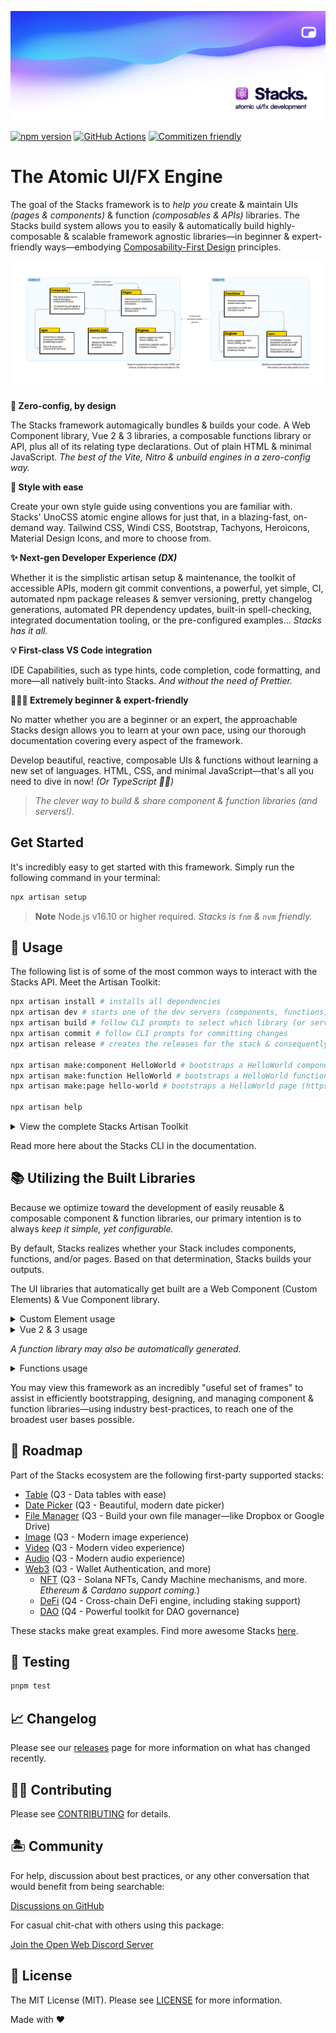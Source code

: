 <p align="center"><img src=".github/art/social.png" alt="Social Card of Stacks"></p>

[![npm version][npm-version-src]][npm-version-href]
[![GitHub Actions][github-actions-src]][github-actions-href]
[![Commitizen friendly](https://img.shields.io/badge/commitizen-friendly-brightgreen.svg)](http://commitizen.github.io/cz-cli/)
<!-- [![npm downloads][npm-downloads-src]][npm-downloads-href] -->
<!-- [![Codecov][codecov-src]][codecov-href] -->

# The Atomic UI/FX Engine

The goal of the Stacks framework is to _help you_ create & maintain UIs _(pages & components)_ & function _(composables & APIs)_ libraries. The Stacks build system allows you to easily & automatically build highly-composable & scalable framework agnostic libraries—in beginner & expert-friendly ways—embodying [Composability-First Design](/apps/site/docs/composability-first-design.md) principles.

![Atomic UI & FX Design](./apps/site/images/diagram.png)

**🤖 Zero-config, by design**

The Stacks framework automagically bundles & builds your code. A Web Component library, Vue 2 & 3 libraries, a composable functions library or API, plus all of its relating type declarations. Out of plain HTML & minimal JavaScript. _The best of the Vite, Nitro & unbuild engines in a zero-config way._

**🎨 Style with ease**

Create your own style guide using conventions you are familiar with. Stacks' UnoCSS atomic engine allows for just that, in a blazing-fast, on-demand way. Tailwind CSS, Windi CSS, Bootstrap, Tachyons, Heroicons, Material Design Icons, and more to choose from.

**✨ Next-gen Developer Experience _(DX)_**

Whether it is the simplistic artisan setup & maintenance, the toolkit of accessible APIs, modern git commit conventions, a powerful, yet simple, CI, automated npm package releases & semver versioning, pretty changelog generations, automated PR dependency updates, built-in spell-checking, integrated documentation tooling, or the pre-configured examples... _Stacks has it all._

**💡 First-class VS Code integration**

IDE Capabilities, such as type hints, code completion, code formatting, and more—all natively built-into Stacks. _And without the need of Prettier._

**🧙🏼‍♀️ Extremely beginner & expert-friendly**

No matter whether you are a beginner or an expert, the approachable Stacks design allows you to learn at your own pace, using our thorough documentation covering every aspect of the framework.

Develop beautiful, reactive, composable UIs & functions without learning a new set of languages. HTML, CSS, and minimal JavaScript—that's all you need to dive in now! _(Or TypeScript ✌🏼)_

> _The clever way to build & share component & function libraries (and servers!)._

## Get Started

It's incredibly easy to get started with this framework. Simply run the following command in your terminal:

```bash
npx artisan setup
```

> **Note**
> Node.js v16.10 or higher required. _Stacks is `fnm` & `nvm` friendly._

## 🤖 Usage

The following list is of some of the most common ways to interact with the Stacks API. Meet the Artisan Toolkit:

```bash
npx artisan install # installs all dependencies
npx artisan dev # starts one of the dev servers (components, functions, pages, or docs)
npx artisan build # follow CLI prompts to select which library (or server) to build
npx artisan commit # follow CLI prompts for committing changes
npx artisan release # creates the releases for the stack & consequently, publishes them to npm

npx artisan make:component HelloWorld # bootstraps a HelloWorld component
npx artisan make:function HelloWorld # bootstraps a HelloWorld function
npx artisan make:page hello-world # bootstraps a HelloWorld page (https://127.0.0.1/hello-world)

npx artisan help
```

<details>
<summary>View the complete Stacks Artisan Toolkit</summary>

```bash
npx artisan install # or `pnpm i`
npx artisan fresh # fresh reinstall of all deps

npx artisan dev # starts one of the dev servers (components, functions, pages, or docs)
npx artisan dev:components # starts local playground dev server
npx artisan dev:pages # starts local pages dev server
npx artisan dev:docs # starts local docs dev server

npx artisan make:component HelloWorld
npx artisan make:function hello-world
npx artisan make:page hello-world
npx artisan make:lang en
npx artisan make:stack hello-world

npx artisan stub # stubs all the libraries
npx artisan stub:components # stubs the component library
npx artisan stub:functions # stubs the function library
npx artisan stub:pages # stubs the pages

npx artisan lint # runs linter
npx artisan lint:fix # runs linter and fixes issues

npx artisan commit # follow CLI prompts for committing staged changes
npx artisan release # creates the releases for the stack & triggers the Release Action (workflow)
npx artisan changelog # generates CHANGELOG.md

# building for production (e.g. npm)
npx artisan build # select a specific build (follow CLI prompts)
npx artisan build:components # builds component libraries
npx artisan build:functions # builds function library
npx artisan build:elements # builds Web Component library (Custom Elements)
npx artisan build:vue # builds Vue 2 & 3 compatible libraries
npx artisan build:types # builds all types

# when building for Vercel, Netlify, and more
npx artisan deploy:playground
npx artisan deploy:docs

# creates a server to be deployed into any VPS
npx artisan server:functions # wip
npx artisan server:pages # wip

npx artisan example # select the example to run (follow CLI prompts)

# test your stack
npx artisan test # runs test suite
npx artisan test:unit # runs unit tests
npx artisan test:e2e # runs e2e tests
npx artisan test:coverage # runs test coverage
npx artisan test:types # runs typecheck
```

</details>

Read more here about the Stacks CLI in the documentation.

## 📚 Utilizing the Built Libraries

Because we optimize toward the development of easily reusable & composable component & function libraries, our primary intention is to always _keep it simple, yet configurable._

By default, Stacks realizes whether your Stack includes components, functions, and/or pages. Based on that determination, Stacks builds your outputs.

The UI libraries that automatically get built are a Web Component (Custom Elements) & Vue Component library.

<details>
<summary>Custom Element usage</summary>

```bash
npm install my-awesome-library
```

After you installed your Stacks generated library, you can use a "Custom Element" (Web Component) in the following way:

```html
<html>
  <body>
    <hello-world name="Jane Doe"></hello-world>
    <script src="my-awesome-library.js"></script>
  </body>
</html>
```
</details>

<details>
<summary>Vue 2 & 3 usage</summary>

```bash
npm install my-awesome-library
```

After you installed your Stacks generated library, you can use your Vue Components in the following way:

```vue
<script setup lang="ts">
import HelloWorld from 'my-awesome-library'
</script>

<template>
  <HelloWorld name="J Doe" />
</template>
```
</details>

_A function library may also be automatically generated._

<details>
<summary>Functions usage</summary>

```bash
npm install hello-world-library
```

After you installed your Stacks generated library, you can use your functions in the following way:

```ts
import { count, increment } from 'hello-world-library'

console.log('count is', count)

increment()

console.log('increased count is', count)
```
</details>

You may view this framework as an incredibly "useful set of frames" to assist in efficiently bootstrapping, designing, and managing component & function libraries—using industry best-practices, to reach one of the broadest user bases possible.

## 🚙 Roadmap

Part of the Stacks ecosystem are the following first-party supported stacks:

- [Table](https://github.com/ow3org/table-stack) (Q3 - Data tables with ease)
- [Date Picker](https://github.com/ow3org/date-picker-stack) (Q3 - Beautiful, modern date picker)
- [File Manager](https://github.com/ow3org/file-manager-stack) (Q3 - Build your own file manager—like Dropbox or Google Drive)
- [Image](https://github.com/ow3org/image-stack) (Q3 - Modern image experience)
- [Video](https://github.com/ow3org/video-stack) (Q3 - Modern video experience)
- [Audio](https://github.com/ow3org/audio-stack) (Q3 - Modern audio experience)
- [Web3](https://github.com/ow3org/web3-stack) (Q3 - Wallet Authentication, and more)
  - [NFT](https://github.com/ow3org/nft-stack) (Q3 - Solana NFTs, Candy Machine mechanisms, and more. _Ethereum & Cardano support coming._)
  - [DeFi](https://github.com/ow3org/defi-stack) (Q4 - Cross-chain DeFi engine, including staking support)
  - [DAO](https://github.com/ow3org/dao-stack) (Q4 - Powerful toolkit for DAO governance)

These stacks make great examples. Find more awesome Stacks [here](https://github.com/ow3org/awesome-stacks).

## 🧪 Testing

```bash
pnpm test
```

## 📈 Changelog

Please see our [releases](https://github.com/ow3org/stacks/releases) page for more information on what has changed recently.

## 💪🏼 Contributing

Please see [CONTRIBUTING](.github/CONTRIBUTING.md) for details.

## 🏝 Community

For help, discussion about best practices, or any other conversation that would benefit from being searchable:

[Discussions on GitHub](https://github.com/ow3org/stacks/discussions)

For casual chit-chat with others using this package:

[Join the Open Web Discord Server](https://discord.ow3.org)

## 📄 License

The MIT License (MIT). Please see [LICENSE](LICENSE.md) for more information.

Made with ❤️

<!-- Badges -->
[npm-version-src]: https://img.shields.io/npm/v/@ow3/hello-world-vue?style=flat-square
[npm-version-href]: https://npmjs.com/package/@ow3/hello-world-vue

[npm-downloads-src]: https://img.shields.io/npm/dm/@ow3/hello-world-vue?style=flat-square
[npm-downloads-href]: https://npmjs.com/package/@ow3/hello-world-vue

[github-actions-src]: https://img.shields.io/github/workflow/status/ow3org/stacks/CI/main?style=flat-square
[github-actions-href]: https://github.com/ow3org/stacks/actions?query=workflow%3Aci

<!-- [codecov-src]: https://img.shields.io/codecov/c/gh/ow3org/stacks/main?style=flat-square
[codecov-href]: https://codecov.io/gh/ow3org/stacks -->
